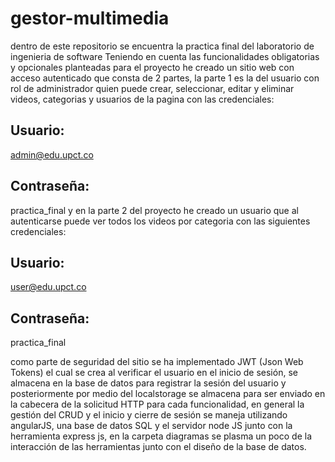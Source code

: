 # gestor-multimedia
dentro de este repositorio se encuentra la practica final del laboratorio de ingenieria de software
Teniendo en cuenta las funcionalidades obligatorias y opcionales planteadas para el proyecto he creado un sitio web con acceso autenticado que consta de 2 partes, la parte 1 es la del usuario con rol de administrador quien puede crear, seleccionar, editar y eliminar videos, categorias y usuarios de la pagina con las credenciales:
## Usuario: 
admin@edu.upct.co
## Contraseña: 
practica_final
y en la parte 2 del proyecto he creado un usuario que al autenticarse puede ver todos los videos por categoria con las siguientes credenciales:
## Usuario: 
user@edu.upct.co
## Contraseña:
practica_final

como parte de seguridad del sitio se ha implementado JWT (Json Web Tokens) el cual se crea al verificar el usuario en el inicio de sesión, se almacena en la base de datos para registrar la sesión del usuario y posteriormente por medio del localstorage se almacena para ser enviado en la cabecera de la solicitud HTTP para cada funcionalidad, en general la gestión del CRUD y el inicio y cierre de sesión se maneja utilizando angularJS, una base de datos SQL y el servidor node JS junto con la herramienta express js, en la carpeta diagramas se plasma un poco de la interacción de las herramientas junto con el diseño de la base de datos. 

